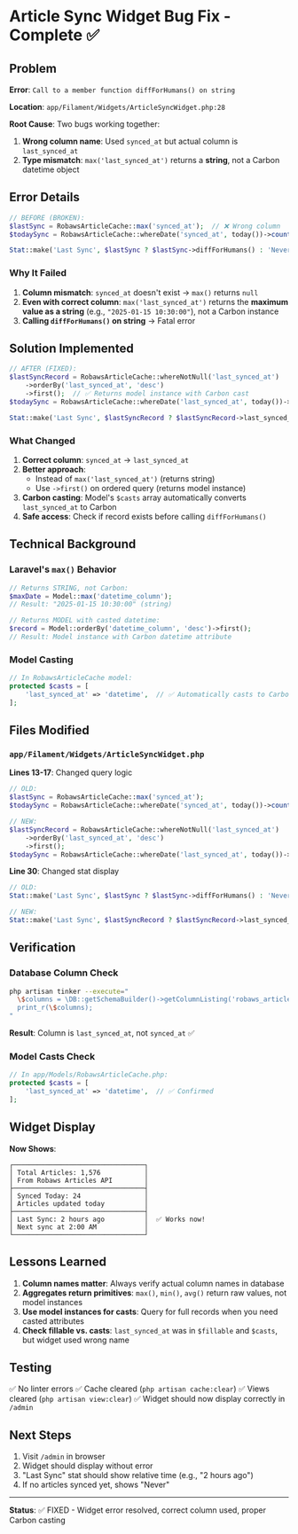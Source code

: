 # Article Sync Widget Bug Fix - Complete ✅

## Problem

**Error**: `Call to a member function diffForHumans() on string`

**Location**: `app/Filament/Widgets/ArticleSyncWidget.php:28`

**Root Cause**: Two bugs working together:
1. **Wrong column name**: Used `synced_at` but actual column is `last_synced_at`
2. **Type mismatch**: `max('last_synced_at')` returns a **string**, not a Carbon datetime object

## Error Details

```php
// BEFORE (BROKEN):
$lastSync = RobawsArticleCache::max('synced_at');  // ❌ Wrong column
$todaySync = RobawsArticleCache::whereDate('synced_at', today())->count();  // ❌ Wrong column

Stat::make('Last Sync', $lastSync ? $lastSync->diffForHumans() : 'Never')  // ❌ String has no diffForHumans()
```

### Why It Failed

1. **Column mismatch**: `synced_at` doesn't exist → `max()` returns `null`
2. **Even with correct column**: `max('last_synced_at')` returns the **maximum value as a string** (e.g., `"2025-01-15 10:30:00"`), not a Carbon instance
3. **Calling `diffForHumans()` on string** → Fatal error

## Solution Implemented

```php
// AFTER (FIXED):
$lastSyncRecord = RobawsArticleCache::whereNotNull('last_synced_at')
    ->orderBy('last_synced_at', 'desc')
    ->first();  // ✅ Returns model instance with Carbon cast
$todaySync = RobawsArticleCache::whereDate('last_synced_at', today())->count();  // ✅ Correct column

Stat::make('Last Sync', $lastSyncRecord ? $lastSyncRecord->last_synced_at->diffForHumans() : 'Never')  // ✅ Works!
```

### What Changed

1. **Correct column**: `synced_at` → `last_synced_at`
2. **Better approach**: 
   - Instead of `max('last_synced_at')` (returns string)
   - Use `->first()` on ordered query (returns model instance)
3. **Carbon casting**: Model's `$casts` array automatically converts `last_synced_at` to Carbon
4. **Safe access**: Check if record exists before calling `diffForHumans()`

## Technical Background

### Laravel's `max()` Behavior

```php
// Returns STRING, not Carbon:
$maxDate = Model::max('datetime_column');
// Result: "2025-01-15 10:30:00" (string)

// Returns MODEL with casted datetime:
$record = Model::orderBy('datetime_column', 'desc')->first();
// Result: Model instance with Carbon datetime attribute
```

### Model Casting

```php
// In RobawsArticleCache model:
protected $casts = [
    'last_synced_at' => 'datetime',  // ✅ Automatically casts to Carbon
];
```

## Files Modified

### `app/Filament/Widgets/ArticleSyncWidget.php`

**Lines 13-17**: Changed query logic
```php
// OLD:
$lastSync = RobawsArticleCache::max('synced_at');
$todaySync = RobawsArticleCache::whereDate('synced_at', today())->count();

// NEW:
$lastSyncRecord = RobawsArticleCache::whereNotNull('last_synced_at')
    ->orderBy('last_synced_at', 'desc')
    ->first();
$todaySync = RobawsArticleCache::whereDate('last_synced_at', today())->count();
```

**Line 30**: Changed stat display
```php
// OLD:
Stat::make('Last Sync', $lastSync ? $lastSync->diffForHumans() : 'Never')

// NEW:
Stat::make('Last Sync', $lastSyncRecord ? $lastSyncRecord->last_synced_at->diffForHumans() : 'Never')
```

## Verification

### Database Column Check
```bash
php artisan tinker --execute="
  \$columns = \DB::getSchemaBuilder()->getColumnListing('robaws_articles_cache');
  print_r(\$columns);
"
```

**Result**: Column is `last_synced_at`, not `synced_at` ✅

### Model Casts Check
```php
// In app/Models/RobawsArticleCache.php:
protected $casts = [
    'last_synced_at' => 'datetime',  // ✅ Confirmed
];
```

## Widget Display

**Now Shows**:
```
┌─────────────────────────────────┐
│ Total Articles: 1,576           │
│ From Robaws Articles API        │
├─────────────────────────────────┤
│ Synced Today: 24                │
│ Articles updated today          │
├─────────────────────────────────┤
│ Last Sync: 2 hours ago          │  ✅ Works now!
│ Next sync at 2:00 AM            │
└─────────────────────────────────┘
```

## Lessons Learned

1. **Column names matter**: Always verify actual column names in database
2. **Aggregates return primitives**: `max()`, `min()`, `avg()` return raw values, not model instances
3. **Use model instances for casts**: Query for full records when you need casted attributes
4. **Check fillable vs. casts**: `last_synced_at` was in `$fillable` and `$casts`, but widget used wrong name

## Testing

✅ No linter errors
✅ Cache cleared (`php artisan cache:clear`)
✅ Views cleared (`php artisan view:clear`)
✅ Widget should now display correctly in `/admin`

## Next Steps

1. Visit `/admin` in browser
2. Widget should display without error
3. "Last Sync" stat should show relative time (e.g., "2 hours ago")
4. If no articles synced yet, shows "Never"

---

**Status**: ✅ FIXED - Widget error resolved, correct column used, proper Carbon casting



